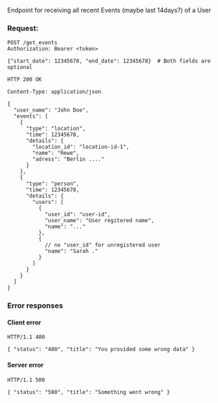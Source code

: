 Endpoint for receiving all recent Events (maybe last 14days?) of a User

### Request:

```http
POST /get_events
Authorization: Bearer <token>

{"start_date": 12345678, "end_date": 12345678}  # Both fields are optional

HTTP 200 OK

Content-Type: application/json

{
  "user_name": "John Doe",
  "events": [
    {
      "type": "location",
      "time": 12345678,
      "details": {
        "location_id": "location-id-1",
        "name": "Rewe",
        "adress": "Berlin ...."
      }
    },
    {
      "type": "person",
      "time": 12345678,
      "details": {
        "users": [
          {
            "user_id": "user-id",
            "user_name": "User regitered name",
            "name": "..."
          }, 
          {
            // no "user_id" for unregistered user
            "name": "Sarah ."
          }
        ]
      }
    }
  ]
}
```

### Error responses

#### Client error
```http
HTTP/1.1 400

{ "status": "400", "title": "You provided some wrong data" }
```

#### Server error
```http
HTTP/1.1 500

{ "status": "500", "title": "Something went wrong" }
```
